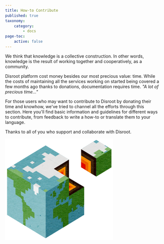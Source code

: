 ```yaml
---
title: How-to Contribute
published: true
taxonomy:
    category:
        - docs
page-toc:
    active: false
---
```


We think that knowledge is a collective construction. In other words, knowledge is the result of working together and cooperatively, as a community.

Disroot platform cost money besides our most precious value: time. While the costs of maintaining all the services working on started being covered a few months ago thanks to donations, documentation requires time.
*"A lot of precious time..."*

For those users who may want to contribute to Disroot by donating their time and knowhow, we've tried to channel all the efforts through this section.
Here you'll find basic information and guidelines for different ways to contribute, from feedback to write a how-to or translate them to your language.

Thanks to all of you who support and collaborate with Disroot.


![](contribute.png)
